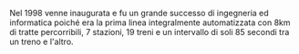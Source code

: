Nel 1998 venne inaugurata e fu un grande successo di ingegneria ed informatica poiché era la prima linea integralmente automatizzata con 8km di tratte percorribili, 7 stazioni, 19 treni e un intervallo di soli 85 secondi tra un treno e l'altro.